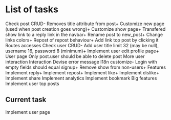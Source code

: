 # List of tasks

Check post CRUD-
  Removes title attribute from post+
  Customize new page (used when post creation goes wrong)+
  Customize show page+
  Transfered show link to a reply link in the navbar+
  Rename post to new_post+
  Change links colors+
  Repost of repost behaviour+
  Add link top post by clicking it
  Routes accesses
Check user CRUD-
  Add user title limit 32 (may be null), username 16, password 8 (minimum)+
  Implement user edit profile page+
  User page
  Only post.user should be able to delete post
  More user interaction
Interaction
  Devise error message I18n customize-
  Login with empty fields should equal signup+
  Remove show from non-users+
Features
  Implement reply+
  Implement repost+
  Implement like+
  Implement dislike+
  Implement share
  Implement analytics
  Implement bookmark
Big features
  Implement user top posts

## Current task
Implement user page

